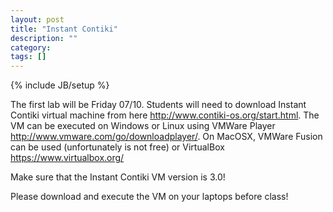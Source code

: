 ```yaml
---
layout: post
title: "Instant Contiki"
description: ""
category: 
tags: []
---
```

{% include JB/setup %}

The first lab will be Friday 07/10.
Students will need to download Instant Contiki virtual machine from here <http://www.contiki-os.org/start.html>.
The VM can be executed on Windows or Linux using VMWare Player <http://www.vmware.com/go/downloadplayer/>.
On MacOSX, VMWare Fusion can be used (unfortunately is not free) or VirtualBox <https://www.virtualbox.org/>

Make sure that the Instant Contiki VM version is 3.0!

Please download and execute the VM on your laptops before class!
